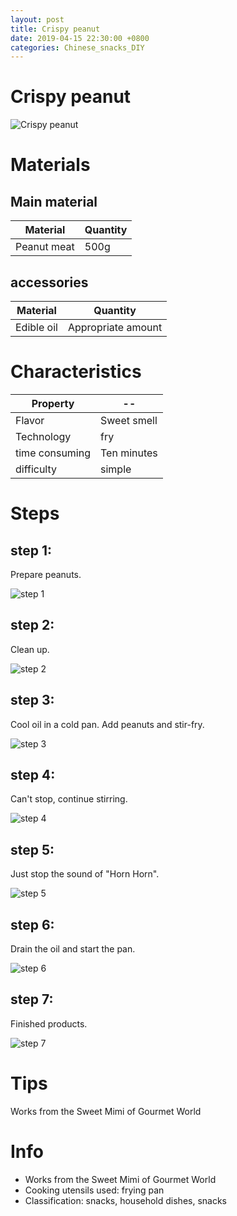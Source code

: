 ```yaml
---
layout: post
title: Crispy peanut
date: 2019-04-15 22:30:00 +0800
categories: Chinese_snacks_DIY
---
```


# Crispy peanut

![Crispy peanut]({{site.baseurl}}/img/415082/415082.jpg)

# Materials


## Main material

Material|Quantity
--|--
Peanut meat|500g

## accessories

Material|Quantity
--|--
Edible oil|Appropriate amount

# Characteristics

Property|--
--|--
Flavor|Sweet smell
Technology|fry
time consuming|Ten minutes
difficulty|simple

# Steps

## step 1:

Prepare peanuts.

![step 1]({{site.baseurl}}/img/415082/1.jpg)

## step 2:

Clean up.

![step 2]({{site.baseurl}}/img/415082/2.jpg)

## step 3:

Cool oil in a cold pan. Add peanuts and stir-fry.

![step 3]({{site.baseurl}}/img/415082/3.jpg)

## step 4:

Can't stop, continue stirring.

![step 4]({{site.baseurl}}/img/415082/4.jpg)

## step 5:

Just stop the sound of "Horn Horn".

![step 5]({{site.baseurl}}/img/415082/5.jpg)

## step 6:

Drain the oil and start the pan.

![step 6]({{site.baseurl}}/img/415082/6.jpg)

## step 7:

Finished products.

![step 7]({{site.baseurl}}/img/415082/7.jpg)

# Tips

Works from the Sweet Mimi of Gourmet World

# Info

- Works from the Sweet Mimi of Gourmet World
- Cooking utensils used: frying pan
- Classification: snacks, household dishes, snacks